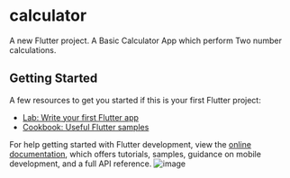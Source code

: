 # calculator

A new Flutter project. A Basic Calculator App which perform Two number calculations.

## Getting Started



A few resources to get you started if this is your first Flutter project:

- [Lab: Write your first Flutter app](https://docs.flutter.dev/get-started/codelab)
- [Cookbook: Useful Flutter samples](https://docs.flutter.dev/cookbook)

For help getting started with Flutter development, view the
[online documentation](https://docs.flutter.dev/), which offers tutorials,
samples, guidance on mobile development, and a full API reference.
![image](https://github.com/Joyboy48/Basic_Calculator/assets/147731572/93fd0d9c-d1ea-4849-a28e-a50937b26a67)

